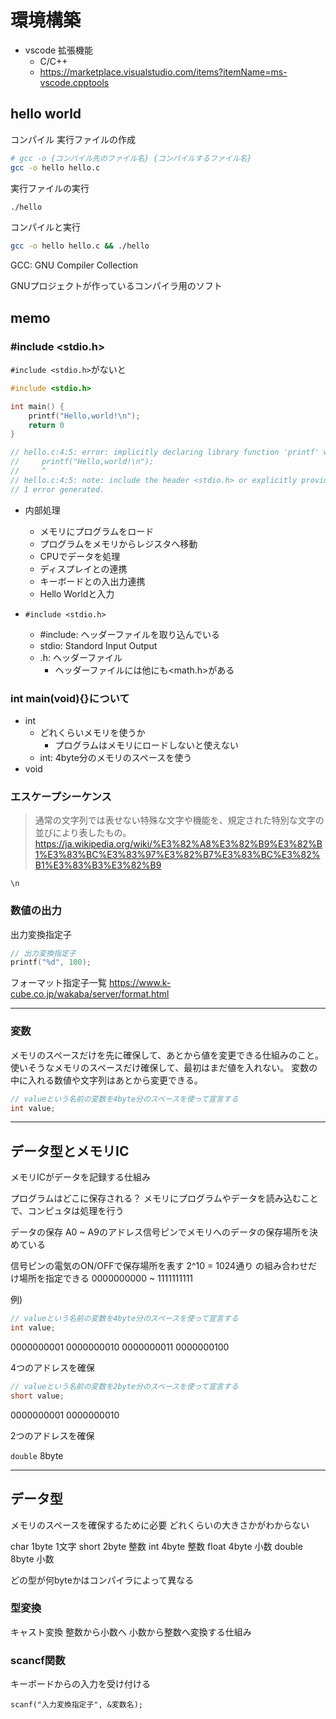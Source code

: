 # 環境構築
- vscode 拡張機能
    - C/C++
    - https://marketplace.visualstudio.com/items?itemName=ms-vscode.cpptools

## hello world
コンパイル 実行ファイルの作成
```sh
# gcc -o {コンパイル先のファイル名} {コンパイルするファイル名}
gcc -o hello hello.c
```

実行ファイルの実行
```sh
./hello
```

コンパイルと実行
```sh
gcc -o hello hello.c && ./hello
```

GCC: GNU Compiler Collection

GNUプロジェクトが作っているコンパイラ用のソフト

## memo

### #include <stdio.h>
`#include <stdio.h>`がないと
```c
#include <stdio.h>

int main() {
    printf("Hello,world!\n");
    return 0
}

// hello.c:4:5: error: implicitly declaring library function 'printf' with type 'int (const char *, ...)' [-Werror,-Wimplicit-function-declaration]
//     printf("Hello,world!\n");
//     ^
// hello.c:4:5: note: include the header <stdio.h> or explicitly provide a declaration for 'printf'
// 1 error generated.
```
- 内部処理
    - メモリにプログラムをロード
    - プログラムをメモリからレジスタへ移動
    - CPUでデータを処理
    - ディスプレイとの連携
    - キーボードとの入出力連携
    - Hello Worldと入力

- `#include <stdio.h>`
    - #include: ヘッダーファイルを取り込んでいる
    - stdio: Standord Input Output
    - .h: ヘッダーファイル
        - ヘッダーファイルには他にも<math.h>がある


### int main(void){}について
- int
    - どれくらいメモリを使うか
        - プログラムはメモリにロードしないと使えない
    - int: 4byte分のメモリのスペースを使う
- void

### エスケープシーケンス
>通常の文字列では表せない特殊な文字や機能を、規定された特別な文字の並びにより表したもの。
https://ja.wikipedia.org/wiki/%E3%82%A8%E3%82%B9%E3%82%B1%E3%83%BC%E3%83%97%E3%82%B7%E3%83%BC%E3%82%B1%E3%83%B3%E3%82%B9

`\n`

### 数値の出力
出力変換指定子
```c
// 出力変換指定子
printf("%d", 100);
```
フォーマット指定子一覧
https://www.k-cube.co.jp/wakaba/server/format.html

---
### 変数
メモリのスペースだけを先に確保して、あとから値を変更できる仕組みのこと。
使いそうなメモリのスペースだけ確保して、最初はまだ値を入れない。
変数の中に入れる数値や文字列はあとから変更できる。

```c
// valueという名前の変数を4byte分のスペースを使って宣言する
int value;
```

---
## データ型とメモリIC
メモリICがデータを記録する仕組み

プログラムはどこに保存される？
メモリにプログラムやデータを読み込むことで、コンピュタは処理を行う

データの保存
A0 ~ A9のアドレス信号ピンでメモリへのデータの保存場所を決めている

信号ピンの電気のON/OFFで保存場所を表す
2^10 = 1024通り の組み合わせだけ場所を指定できる
0000000000 ~ 1111111111

例)
```c
// valueという名前の変数を4byte分のスペースを使って宣言する
int value;
```
0000000001
0000000010
0000000011
0000000100

4つのアドレスを確保

```c
// valueという名前の変数を2byte分のスペースを使って宣言する
short value;
```
0000000001
0000000010

2つのアドレスを確保

`double` 8byte

---
## データ型
メモリのスペースを確保するために必要
どれくらいの大きさかがわからない

char 1byte 1文字
short 2byte 整数
int 4byte 整数
float 4byte 小数
double 8byte 小数

どの型が何byteかはコンパイラによって異なる

### 型変換
キャスト変換
整数から小数へ
小数から整数へ変換する仕組み

### scancf関数
キーボードからの入力を受け付ける

`scanf("入力変換指定子", &変数名);`
